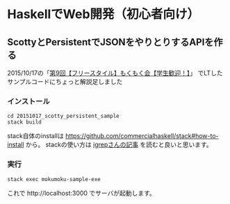 # HaskellでWeb開発（初心者向け）
## ScottyとPersistentでJSONをやりとりするAPIを作る

2015/10/17の「[第9回【フリースタイル】もくもく会【学生歓迎！】](http://freestyle-mokumoku.connpass.com/event/20428/)」 でLTしたサンプルコードにちょっと解説足しました

### インストール
```
cd 20151017_scotty_persistent_sample
stack build
```
stack自体のinstallは https://github.com/commercialhaskell/stack#how-to-install から。
stackの使い方は [igrepさんの記事](http://qiita.com/igrep/items/da1d8df6d40eb001a561) を読むと良いと思います。

### 実行
```
stack exec mokumoku-sample-exe
```
これで http://localhost:3000 でサーバが起動します。
